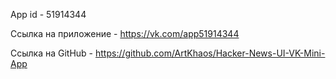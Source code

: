 App id - 51914344

Ссылка на приложение - https://vk.com/app51914344

Ссылка на GitHub - https://github.com/ArtKhaos/Hacker-News-UI-VK-Mini-App
